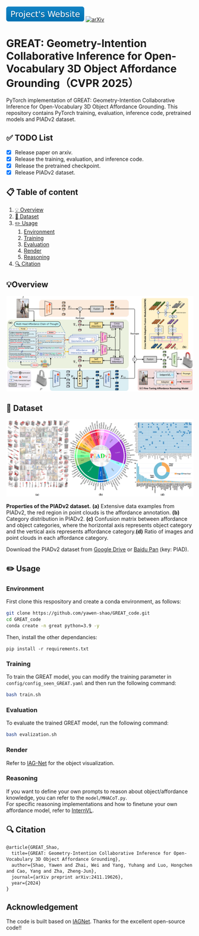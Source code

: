[![Website Badge](https://raw.githubusercontent.com/referit3d/referit3d/eccv/images/project_website_badge.svg)](https://yawen-shao.github.io/GREAT/)
[![arXiv](https://img.shields.io/badge/arXiv-2411.19626-b31b1b.svg?style=plastic)](https://arxiv.org/abs/2411.19626)
# GREAT: Geometry-Intention Collaborative Inference for Open-Vocabulary 3D Object Affordance Grounding（CVPR 2025）
PyTorch implementation of GREAT: Geometry-Intention Collaborative Inference for Open-Vocabulary 3D Object Affordance Grounding. This repository contains PyTorch training, evaluation, inference code, pretrained models and PIADv2 dataset.

## ✅ TODO List

 - [x] Release paper on arxiv.
 - [x] Release the training, evaluation, and inference code.
 - [x] Release the pretrained checkpoint.
 - [x] Release PIADv2 dataset.

## 📋 Table of content
 1. [💡 Overview](#1)
 2. [📖 Dataset](#2)
 3. [✏️ Usage](#3)
    1. [Environment](#31)
    2. [Training](#32)
    3. [Evaluation](#33)
    4. [Render](#33)
    5. [Reasoning](#34)
 4.  [🔍 Citation](#4)

## 💡Overview <a name="1"></a> 
<p align="center">
    <img src="./images/method.png" width="750"/> <br />
    <em> 
    </em>
</p>

## 📖 Dataset <a name="2"></a> 
<p align="center">
    <img src="./images/dataset.png" width="750"/> <br />
    <em> 
    </em>
</p>

**Properties of the PIADv2 dataset.** **(a)** Extensive data examples from PIADv2, the red region in point clouds is the affordance annotation. **(b)** Category distribution in PIADv2. **(c)** Confusion matrix between affordance and object categories, where the horizontal axis represents object category and the vertical axis represents affordance category.**(d)** Ratio of images and point clouds in each affordance category.

Download the PIADv2 dataset from [Google Drive](https://drive.google.com/drive/folders/1n_L_mSmVpAM-1ASoW2T2MltYkaiA_X9X?usp=drive_link) or [Baidu Pan](https://pan.baidu.com/s/18w8kM78er2lwJc0JMWMvBg?pwd=PIAD) (key: PIAD). 

## ✏️ Usage <a name="3"></a> 
### Environment <a name="31"></a> 
First clone this respository and create a conda environment, as follows:
```bash  
git clone https://github.com/yawen-shao/GREAT_code.git
cd GREAT_code
conda create -n great python=3.9 -y
```
Then, install the other dependancies:
```
pip install -r requirements.txt
```

### Training <a name="32"></a> 
To train the GREAT model, you can modify the training parameter in `config/config_seen_GREAT.yaml` and then run the following command:
```bash  
bash train.sh
```

### Evaluation <a name="33"></a> 
To evaluate the trained GREAT model, run the following command:
```bash  
bash evalization.sh
```
### Render <a name="34"></a> 
Refer to [IAG-Net](https://github.com/yyvhang/IAGNet/blob/master/rend_point.py) for the object visualization. 

### Reasoning <a name="35"></a> 
If you want to define your own prompts to reason about object/affordance knowledge, you can refer to the `model/MHACoT.py`.<br> 
For specific reasoning implementations and how to finetune your own affordance model, refer to [InternVL](https://huggingface.co/OpenGVLab/InternVL2-4B).

## 🔍 Citation <a name="4"></a> 

```
@article{GREAT_Shao,
  title={GREAT: Geometry-Intention Collaborative Inference for Open-Vocabulary 3D Object Affordance Grounding},
  author={Shao, Yawen and Zhai, Wei and Yang, Yuhang and Luo, Hongchen and Cao, Yang and Zha, Zheng-Jun},
  journal={arXiv preprint arXiv:2411.19626},
  year={2024}
}
```

## Acknowledgement
The code is built based on [IAGNet](https://github.com/yyvhang/IAGNet). Thanks for the excellent open-source code!!